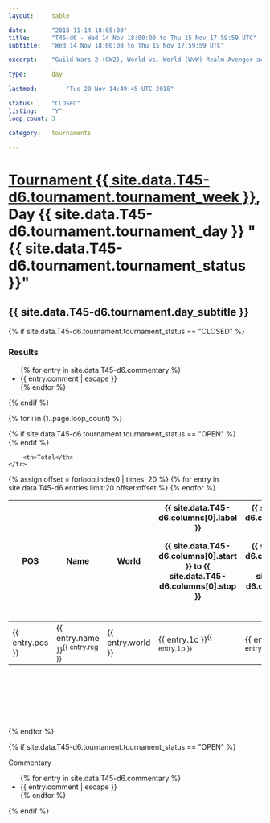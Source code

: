 ```yaml
---
layout: 	table

date: 		"2018-11-14 18:05:00"
title: 		"T45-d6 - Wed 14 Nov 18:00:00 to Thu 15 Nov 17:59:59 UTC"
subtitle: 	"Wed 14 Nov 18:00:00 to Thu 15 Nov 17:59:59 UTC"

excerpt:    "Guild Wars 2 (GW2), World vs. World (WvW) Realm Avenger achivement Tournament. \"Every Kill Counts\""

type:       day

lastmod: 		"Tue 20 Nov 14:49:45 UTC 2018"

status:     "CLOSED"
listing:    "Y"
loop_count: 3

category: 	tournaments

---
```

<div class="table_header">
    <h1><a href="{{ site.data.T45-d6.tournament.week_url }}">Tournament {{ site.data.T45-d6.tournament.tournament_week }}</a>, Day {{ site.data.T45-d6.tournament.tournament_day }} "{{ site.data.T45-d6.tournament.tournament_status }}"</h1>
    <h2>{{ site.data.T45-d6.tournament.day_subtitle }}</h2> 
</div>

{% if site.data.T45-d6.tournament.tournament_status == "CLOSED" %} 
<div class="commentary">
  <h3>Results</h3>
  <ul>
    {% for entry in site.data.T45-d6.commentary %}
    <li class="commentary_list">{{ entry.comment | escape }}</li>
    {% endfor %}
  </ul>
</div>
{% endif %}


{% for i in (1..page.loop_count) %}

{% if site.data.T45-d6.tournament.tournament_status == "OPEN" %} 
<br>
{% endif %}

<table class="day_table">
  <colgroup>
    <col style="width:18px">
    <col style="width:55px">
    <col style="width:55px">
    <col style="width:12px">
    <col style="width:12px">
    <col style="width:12px">
    <col style="width:12px">
    <col style="width:12px">
    <col style="width:12px">
    <col style="width:12px">
    <col style="width:12px">
    <col style="width:12px">
    <col style="width:12px">
    <col style="width:12px">
    <col style="width:12px">
    <col style="width:12px">
    <col style="width:12px">
    <col style="width:12px">
    <col style="width:12px">
    <col style="width:12px">
    <col style="width:12px">
    <col style="width:12px">
    <col style="width:12px">
    <col style="width:12px">
    <col style="width:12px">
    <col style="width:12px">
    <col style="width:12px">
    <col style="width:18px">
  </colgroup>  
  <thead>
    <tr>
        <th>POS</th>
        <th class="AlignLeft">Name</th>
        <th class="AlignLeft">World</th>

<th><div class="label">{{ site.data.T45-d6.columns[0].label }}<p class="onhover">{{ site.data.T45-d6.columns[0].start }} to {{ site.data.T45-d6.columns[0].stop }}</p></div>​</th>
<th><div class="label">{{ site.data.T45-d6.columns[1].label }}<p class="onhover">{{ site.data.T45-d6.columns[1].start }} to {{ site.data.T45-d6.columns[1].stop }}</p></div>​</th>
<th><div class="label">{{ site.data.T45-d6.columns[2].label }}<p class="onhover">{{ site.data.T45-d6.columns[2].start }} to {{ site.data.T45-d6.columns[2].stop }}</p></div>​</th>
<th><div class="label">{{ site.data.T45-d6.columns[3].label }}<p class="onhover">{{ site.data.T45-d6.columns[3].start }} to {{ site.data.T45-d6.columns[3].stop }}</p></div>​</th>
<th><div class="label">{{ site.data.T45-d6.columns[4].label }}<p class="onhover">{{ site.data.T45-d6.columns[4].start }} to {{ site.data.T45-d6.columns[4].stop }}</p></div>​</th>
<th><div class="label">{{ site.data.T45-d6.columns[5].label }}<p class="onhover">{{ site.data.T45-d6.columns[5].start }} to {{ site.data.T45-d6.columns[5].stop }}</p></div>​</th>
<th><div class="label">{{ site.data.T45-d6.columns[6].label }}<p class="onhover">{{ site.data.T45-d6.columns[6].start }} to {{ site.data.T45-d6.columns[6].stop }}</p></div>​</th>
<th><div class="label">{{ site.data.T45-d6.columns[7].label }}<p class="onhover">{{ site.data.T45-d6.columns[7].start }} to {{ site.data.T45-d6.columns[7].stop }}</p></div>​</th>
<th><div class="label">{{ site.data.T45-d6.columns[8].label }}<p class="onhover">{{ site.data.T45-d6.columns[8].start }} to {{ site.data.T45-d6.columns[8].stop }}</p></div>​</th>
<th><div class="label">{{ site.data.T45-d6.columns[9].label }}<p class="onhover">{{ site.data.T45-d6.columns[9].start }} to {{ site.data.T45-d6.columns[9].stop }}</p></div>​</th>
<th><div class="label">{{ site.data.T45-d6.columns[10].label }}<p class="onhover">{{ site.data.T45-d6.columns[10].start }} to {{ site.data.T45-d6.columns[10].stop }}</p></div>​</th>

<th><div class="label">{{ site.data.T45-d6.columns[11].label }}<p class="onhover">{{ site.data.T45-d6.columns[11].start }} to {{ site.data.T45-d6.columns[11].stop }}</p></div>​</th>
<th><div class="label">{{ site.data.T45-d6.columns[12].label }}<p class="onhover">{{ site.data.T45-d6.columns[12].start }} to {{ site.data.T45-d6.columns[12].stop }}</p></div>​</th>
<th><div class="label">{{ site.data.T45-d6.columns[13].label }}<p class="onhover">{{ site.data.T45-d6.columns[13].start }} to {{ site.data.T45-d6.columns[13].stop }}</p></div>​</th>
<th><div class="label">{{ site.data.T45-d6.columns[14].label }}<p class="onhover">{{ site.data.T45-d6.columns[14].start }} to {{ site.data.T45-d6.columns[14].stop }}</p></div>​</th>
<th><div class="label">{{ site.data.T45-d6.columns[15].label }}<p class="onhover">{{ site.data.T45-d6.columns[15].start }} to {{ site.data.T45-d6.columns[15].stop }}</p></div>​</th>
<th><div class="label">{{ site.data.T45-d6.columns[16].label }}<p class="onhover">{{ site.data.T45-d6.columns[16].start }} to {{ site.data.T45-d6.columns[16].stop }}</p></div>​</th>
<th><div class="label">{{ site.data.T45-d6.columns[17].label }}<p class="onhover">{{ site.data.T45-d6.columns[17].start }} to {{ site.data.T45-d6.columns[17].stop }}</p></div>​</th>
<th><div class="label">{{ site.data.T45-d6.columns[18].label }}<p class="onhover">{{ site.data.T45-d6.columns[18].start }} to {{ site.data.T45-d6.columns[18].stop }}</p></div>​</th>
<th><div class="label">{{ site.data.T45-d6.columns[19].label }}<p class="onhover">{{ site.data.T45-d6.columns[19].start }} to {{ site.data.T45-d6.columns[19].stop }}</p></div>​</th>
<th><div class="label">{{ site.data.T45-d6.columns[20].label }}<p class="onhover">{{ site.data.T45-d6.columns[20].start }} to {{ site.data.T45-d6.columns[20].stop }}</p></div>​</th>

<th><div class="label">{{ site.data.T45-d6.columns[21].label }}<p class="onhover">{{ site.data.T45-d6.columns[21].start }} to {{ site.data.T45-d6.columns[21].stop }}</p></div>​</th>
<th><div class="label">{{ site.data.T45-d6.columns[22].label }}<p class="onhover">{{ site.data.T45-d6.columns[22].start }} to {{ site.data.T45-d6.columns[22].stop }}</p></div>​</th>
<th><div class="label">{{ site.data.T45-d6.columns[23].label }}<p class="onhover">{{ site.data.T45-d6.columns[23].start }} to {{ site.data.T45-d6.columns[23].stop }}</p></div>​</th>

        <th>Total</th>
    </tr>
  </thead>
  {% assign offset = forloop.index0 | times: 20 %}
<tbody>
{% for entry in site.data.T45-d6.entries limit:20 offset:offset %}
  <tr>
    <td class="pl{{ entry.pos }}">{{ entry.pos }}</td>
    <td class="AlignLeft">{{ entry.name }}<sup>{{ entry.reg }}</sup></td>
    <td class="AlignLeft">{{ entry.world }}</td>
    <td class="pl{{ entry.1p }}">{{ entry.1c }}<sup>{{ entry.1p }}</sup></td>
    <td class="pl{{ entry.2p }}">{{ entry.2c }}<sup>{{ entry.2p }}</sup></td>
    <td class="pl{{ entry.3p }}">{{ entry.3c }}<sup>{{ entry.3p }}</sup></td>
    <td class="pl{{ entry.4p }}">{{ entry.4c }}<sup>{{ entry.4p }}</sup></td>
    <td class="pl{{ entry.5p }}">{{ entry.5c }}<sup>{{ entry.5p }}</sup></td>
    <td class="pl{{ entry.6p }}">{{ entry.6c }}<sup>{{ entry.6p }}</sup></td>
    <td class="pl{{ entry.7p }}">{{ entry.7c }}<sup>{{ entry.7p }}</sup></td>
    <td class="pl{{ entry.8p }}">{{ entry.8c }}<sup>{{ entry.8p }}</sup></td>
    <td class="pl{{ entry.9p }}">{{ entry.9c }}<sup>{{ entry.9p }}</sup></td>
    <td class="pl{{ entry.10p }}">{{ entry.10c }}<sup>{{ entry.10p }}</sup></td>
    <td class="pl{{ entry.11p }}">{{ entry.11c }}<sup>{{ entry.11p }}</sup></td>
    <td class="pl{{ entry.12p }}">{{ entry.12c }}<sup>{{ entry.12p }}</sup></td>
    <td class="pl{{ entry.13p }}">{{ entry.13c }}<sup>{{ entry.13p }}</sup></td>
    <td class="pl{{ entry.14p }}">{{ entry.14c }}<sup>{{ entry.14p }}</sup></td>
    <td class="pl{{ entry.15p }}">{{ entry.15c }}<sup>{{ entry.15p }}</sup></td>
    <td class="pl{{ entry.16p }}">{{ entry.16c }}<sup>{{ entry.16p }}</sup></td>
    <td class="pl{{ entry.17p }}">{{ entry.17c }}<sup>{{ entry.17p }}</sup></td>
    <td class="pl{{ entry.18p }}">{{ entry.18c }}<sup>{{ entry.18p }}</sup></td>
    <td class="pl{{ entry.19p }}">{{ entry.19c }}<sup>{{ entry.19p }}</sup></td>
    <td class="pl{{ entry.20p }}">{{ entry.20c }}<sup>{{ entry.20p }}</sup></td>
    <td class="pl{{ entry.21p }}">{{ entry.21c }}<sup>{{ entry.21p }}</sup></td>
    <td class="pl{{ entry.22p }}">{{ entry.22c }}<sup>{{ entry.22p }}</sup></td>
    <td class="pl{{ entry.23p }}">{{ entry.23c }}<sup>{{ entry.23p }}</sup></td>
    <td class="pl{{ entry.24p }}">{{ entry.24c }}<sup>{{ entry.24p }}</sup></td>
    <td>{{ entry.total }}</td>
  </tr>
{% endfor %}  
</tbody>
</table>
<div class="leaderboard">
  <script async src="//pagead2.googlesyndication.com/pagead/js/adsbygoogle.js"></script>
  <!-- 728x90 -->
  <ins class="adsbygoogle"
       style="display:inline-block;width:728px;height:90px"
       data-ad-client="ca-pub-3274917281288240"
       data-ad-slot="3870538733"></ins>
  <script>
  (adsbygoogle = window.adsbygoogle || []).push({});
  </script>    
</div>
<br />
{% endfor %}

{% if site.data.T45-d6.tournament.tournament_status == "OPEN" %} 
<div class="commentary">
  <span class="commentary_title">Commentary</span>
  <ul>
    {% for entry in site.data.T45-d6.commentary %}
    <li class="commentary_list">{{ entry.comment | escape }}</li>
    {% endfor %}
  </ul>
</div>
{% endif %}


